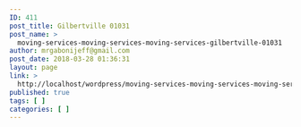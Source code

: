 ```yaml
---
ID: 411
post_title: Gilbertville 01031
post_name: >
  moving-services-moving-services-moving-services-gilbertville-01031
author: mrgabonijeff@gmail.com
post_date: 2018-03-28 01:36:31
layout: page
link: >
  http://localhost/wordpress/moving-services-moving-services-moving-services-gilbertville-01031/
published: true
tags: [ ]
categories: [ ]
---
```

